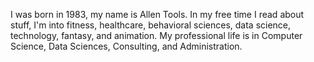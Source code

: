I was born in 1983, my name is Allen Tools. In my free time I read about stuff, I'm into fitness, healthcare, behavioral sciences, data science, technology, fantasy, and animation. My professional life is in Computer Science, Data Sciences, Consulting, and Administration. 

